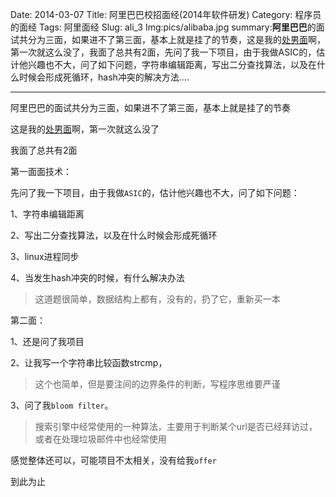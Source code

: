 Date: 2014-03-07
Title: 阿里巴巴校招面经(2014年软件研发)
Category: 程序员的面经
Tags: 阿里面经
Slug: ali_3
Img:pics/alibaba.jpg
summary:**阿里巴巴**的面试共分为三面，如果进不了第三面，基本上就是挂了的节奏，这是我的[处男面](http://www.yanyulin.info "烟雨林博客")啊，第一次就这么没了，我面了总共有2面，先问了我一下项目，由于我做ASIC的，估计他兴趣也不大，问了如下问题，字符串编辑距离，写出二分查找算法，以及在什么时候会形成死循环，hash冲突的解决方法....


----------


阿里巴巴的面试共分为三面，如果进不了第三面，基本上就是挂了的节奏


这是我的[处男面](http://www.yanyulin.info "烟雨林博客")啊，第一次就这么没了

我面了总共有2面

第一面面技术：

先问了我一下项目，由于我做`ASIC`的，估计他兴趣也不大，问了如下问题：

1、字符串编辑距离

2、写出二分查找算法，以及在什么时候会形成死循环

3、linux进程同步

4、当发生hash冲突的时候，有什么解决办法

>这道题很简单，数据结构上都有，没有的，扔了它，重新买一本

第二面：

1、还是问了我项目

2、让我写一个字符串比较函数strcmp，

>这个也简单，但是要注间的边界条件的判断，写程序思维要严谨

3、问了我`bloom filter`。

>搜索引擎中经常使用的一种算法，主要用于判断某个url是否已经拜访过，或者在处理垃圾邮件中也经常使用

感觉整体还可以，可能项目不太相关，没有给我`offer`

到此为止